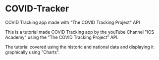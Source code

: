 # COVID-Tracker
COVID Tracking app made with "The COVID Tracking Project" API

This is a tutorial made COVID Tracking app by the youTube Channel "IOS Academy" using the "The COVID Tracking Project" API. 

The tutorial covered using the historic and national data and displaying it graphically using "Charts". 

